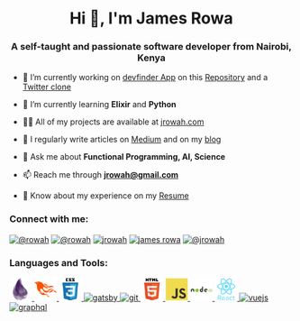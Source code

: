 <h1 align="center">Hi 👋, I'm James Rowa</h1>
<h3 align="center">A self-taught and passionate software developer from Nairobi, Kenya</h3>

<!-- <p align="left"> <a href="https://github.com/ryo-ma/github-profile-trophy"><img src="https://github-profile-trophy.vercel.app/?username=rowah" alt="rowah" /></a> </p>
 -->

- 🔭 I’m currently working on [devfinder App](https://devfinder.fly.dev/) on this [Repository](https://github.com/rowah/dev_finder) and a [Twitter clone](https://github.com/rowah/twitter_clone)

- 🌱 I’m currently learning **Elixir** and **Python**

- 👨‍💻 All of my projects are available at [jrowah.com](https://jrowah.com)

- 📝 I regularly write articles on [Medium](https://medium.com/@jrowah) and on my [blog](https://jrowah.com/blog)

- 💬 Ask me about **Functional Programming, AI, Science**

- 📫 Reach me through **jrowah@gmail.com**

- 📄 Know about my experience on my [Resume](https://drive.google.com/file/d/1ofgxq3MV0ODsi8qMP7lLieHfpfoTzEdm/view?usp=share_link)

<h3 align="left">Connect with me:</h3>
<p align="left">
<a href="https://codepen.io/@rowah" target="blank"><img align="center" src="https://raw.githubusercontent.com/rahuldkjain/github-profile-readme-generator/master/src/images/icons/Social/codepen.svg" alt="@rowah" height="30" width="40" /></a>
<a href="https://dev.to/@rowah" target="blank"><img align="center" src="https://raw.githubusercontent.com/rahuldkjain/github-profile-readme-generator/master/src/images/icons/Social/devto.svg" alt="@rowah" height="30" width="40" /></a>
<a href="https://twitter.com/jrowah" target="blank"><img align="center" src="https://raw.githubusercontent.com/rahuldkjain/github-profile-readme-generator/master/src/images/icons/Social/twitter.svg" alt="jrowah" height="30" width="40" /></a>
<a href="https://linkedin.com/in/james-rowa" target="blank"><img align="center" src="https://raw.githubusercontent.com/rahuldkjain/github-profile-readme-generator/master/src/images/icons/Social/linked-in-alt.svg" alt="james rowa" height="30" width="40" /></a>
<a href="https://medium.com/@jrowah" target="blank"><img align="center" src="https://raw.githubusercontent.com/rahuldkjain/github-profile-readme-generator/master/src/images/icons/Social/medium.svg" alt="@jrowah" height="30" width="40" /></a>
</p>

<h3 align="left">Languages and Tools:</h3>
<p align="left">
 <a href="https://elixir-lang.org/" target="_blank" rel="noreferrer"> 
    <img src="https://raw.githubusercontent.com/devicons/devicon/master/icons/elixir/elixir-original.svg" alt="elixir" width="40" height="40"/> 
 </a> 
 <a href="https://www.phoenixframework.org/" target="_blank" rel="noreferrer"> 
    <img src="https://raw.githubusercontent.com/devicons/devicon/master/icons/phoenix/phoenix-original.svg" alt="phoenix" width="40" height="40"/> 
 </a> 
 <a href="https://www.css3.com/" target="_blank" rel="noreferrer"> 
    <img src="https://raw.githubusercontent.com/devicons/devicon/master/icons/css3/css3-original-wordmark.svg" alt="css3" width="40" height="40"/> 
 </a> 
 <a href="https://www.gatsbyjs.com/" target="_blank" rel="noreferrer"> 
    <img src="https://www.vectorlogo.zone/logos/gatsbyjs/gatsbyjs-icon.svg" alt="gatsby" width="40" height="40"/> 
 </a> 
 <a href="https://git-scm.com/" target="_blank" rel="noreferrer"> 
    <img src="https://www.vectorlogo.zone/logos/git-scm/git-scm-icon.svg" alt="git" width="40" height="40"/> 
 </a> 
 <a href="https://html.com/" target="_blank" rel="noreferrer"> 
    <img src="https://raw.githubusercontent.com/devicons/devicon/master/icons/html5/html5-original-wordmark.svg" alt="html5" width="40" height="40"/> 
 </a> 
 <a href="https://developer.mozilla.org/en-US/docs/Web/JavaScript" target="_blank" rel="noreferrer"> 
    <img src="https://raw.githubusercontent.com/devicons/devicon/master/icons/javascript/javascript-original.svg" alt="javascript" width="40" height="40"/> 
 </a> 
 <a href="https://nodejs.org" target="_blank" rel="noreferrer"> 
    <img src="https://raw.githubusercontent.com/devicons/devicon/master/icons/nodejs/nodejs-original-wordmark.svg" alt="nodejs" width="40" height="40"/> 
 </a> 
 <a href="https://reactjs.org/" target="_blank" rel="noreferrer"> 
    <img src="https://raw.githubusercontent.com/devicons/devicon/master/icons/react/react-original-wordmark.svg" alt="react" width="40" height="40"/> 
 </a> 
 <a href="https://www.python.org/" target="_blank" rel="noreferrer"> 
    <img src="https://raw.githubusercontent.com/devicons/devicon/master/icons/python/wallaby-original.svg" alt="vuejs" width="40" height="40"/> 
 </a> 
 <a href="https://graphql.org/" target="_blank" rel="noreferrer"> 
    <img src="https://upload.wikimedia.org/wikipedia/commons/thumb/1/17/GraphQL_Logo.svg/1200px-GraphQL_Logo.svg.png" alt="graphql" width="40" height="40"/> 
</p>

<!-- <p><img align="left" src="https://github-readme-stats.vercel.app/api/top-langs?username=rowah&show_icons=true&locale=en&layout=compact" alt="rowah" /></p>

<p>&nbsp;<img align="center" src="https://github-readme-stats.vercel.app/api?username=rowah&show_icons=true&locale=en" alt="rowah" /></p> -->
